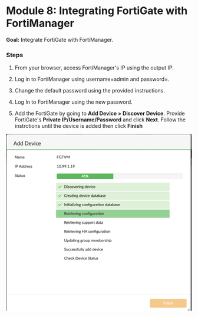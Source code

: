 # Module 8: Integrating FortiGate with FortiManager

**Goal:** Integrate FortiGate with FortiManager.

### Steps

1. From your browser, access FortiManager's IP using the output IP.

2. Log in to FortiManager using username=admin and password=<instance-id>.

3. Change the default password using the provided instructions.

4. Log In to FortiManager using the new password.

5. Add the FortiGate by going to **Add Device > Discover Device**. Provide FortiGate's **Private IP/Username/Password** and click **Next**. Follow the instrctions until the device is added then click **Finish**


![img](../img/fortigate_device_add.png)
